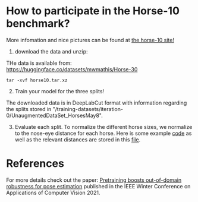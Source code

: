 # How to participate in the Horse-10 benchmark?

More infomation and nice pictures can be found at [the horse-10 site!](http://www.mackenziemathislab.org/horse10)

1) download the data and unzip:

THe data is available from: https://huggingface.co/datasets/mwmathis/Horse-30

```
tar -xvf horse10.tar.xz
```

2) Train your model for the three splits!

The downloaded data is in DeepLabCut format with information regarding the splits stored in "/training-datasets/iteration-0/UnaugmentedDataSet_HorsesMay8". 

3) Evaluate each split. To normalize the different horse sizes, we normalize to the nose-eye distance for each horse. Here is some example [code](https://github.com/amathislab/Horse-10-benchmark/blob/master/normalize_errors.py) as well as the relevant distances are stored in this [file](https://github.com/amathislab/Horse-10-benchmark/blob/master/Horsescale.h5).


# References

For more details check out the paper: [Pretraining boosts out-of-domain robustness for pose estimation](https://openaccess.thecvf.com/content/WACV2021/html/Mathis_Pretraining_Boosts_Out-of-Domain_Robustness_for_Pose_Estimation_WACV_2021_paper.html) published in the IEEE Winter Conference on Applications of Computer Vision 2021.
